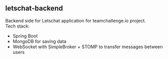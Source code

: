 ## letschat-backend
Backend side for Letschat application for teamchallenge.io project.  
Tech stack:
- Spring Boot
- MongoDB for saving data
- WebSocket with SimpleBroker + STOMP to transfer messages between users